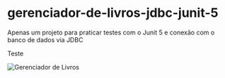 # gerenciador-de-livros-jdbc-junit-5
Apenas um projeto para praticar testes com o Junit 5 e conexão com o banco de dados via JDBC


Teste

![Gerenciador de Livros](https://user-images.githubusercontent.com/65574850/171516686-bcf7948c-4cbf-4332-96be-2933ef674847.png)

